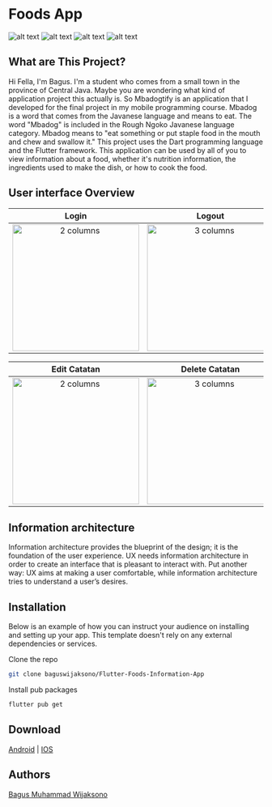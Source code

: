 # Foods App 
![alt text](https://img.shields.io/badge/Flutter-02569B?style=for-the-badge&logo=flutter&logoColor=white)
![alt text](https://img.shields.io/badge/Dart-0175C2?style=for-the-badge&logo=dart&logoColor=white)
![alt text](https://img.shields.io/badge/Android-3DDC84?style=for-the-badge&logo=android&logoColor=white)
![alt text](https://img.shields.io/badge/Figma-F24E1E?style=for-the-badge&logo=figma&logoColor=white)

## What are This Project?
Hi Fella, I'm Bagus. I'm a student who comes from a small town in the province of Central Java. Maybe you are wondering what kind of application project this actually is. So Mbadogtify is an application that I developed for the final project in my mobile programming course. Mbadog is a word that comes from the Javanese language and means to eat. The word "Mbadog" is included in the Rough Ngoko Javanese language category. Mbadog means to "eat something or put staple food in the mouth and chew and swallow it." This project uses the Dart programming language and the Flutter framework. This application can be used by all of you to view information about a food, whether it's nutrition information, the ingredients used to make the dish, or how to cook the food.

## User interface Overview

| Login | Logout | Tambah Baru |
|:---------------:|:----------------:|:------------------:|
| <img width="250" alt="2 columns" src="https://user-images.githubusercontent.com/106671990/206910507-fcee23ea-4bfc-49af-9e71-8c398f5a9c6b.gif"> | <img width="250" alt="3 columns" src="https://user-images.githubusercontent.com/106671990/206910088-07978f78-615b-43b2-9141-ef2a32df3454.gif"> | <img width="250" alt="4 columns" src="https://user-images.githubusercontent.com/106671990/206910324-4eea94a8-6933-4604-a3dc-54c4f56ed98f.gif"> |



| Edit Catatan | Delete Catatan | Lihat List Catatan |
|:---------------:|:----------------:|:------------------:|
| <img width="250" alt="2 columns" src="https://user-images.githubusercontent.com/106671990/206910222-408a6002-4326-4609-bf5d-2a82524d6801.gif"> | <img width="250" alt="3 columns" src="https://user-images.githubusercontent.com/106671990/206909941-45b77126-ed49-4400-9269-46f127570664.gif"> | <img width="250" alt="4 columns" src="https://user-images.githubusercontent.com/106671990/206910792-50a7daf2-c4a0-4c8a-942a-524313c71878.gif"> |

## Information architecture
Information architecture provides the blueprint of the design; it is the foundation of the user experience. UX needs information architecture in order to create an interface that is pleasant to interact with. Put another way: UX aims at making a user comfortable, while information architecture tries to understand a user’s desires.

## Installation

Below is an example of how you can instruct your audience on installing and setting up your app. This template doesn't rely on any external dependencies or services.

Clone the repo
   ```sh
   git clone baguswijaksono/Flutter-Foods-Information-App
   ```
Install pub packages
   ```sh
   flutter pub get
   ```

## Download
[Android](https://www.youtube.com/watch?v=dQw4w9WgXcQ) | [IOS](https://www.youtube.com/watch?v=dQw4w9WgXcQ)

## Authors
[Bagus Muhammad Wijaksono](https://github.com/baguswijaksono)


